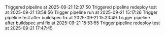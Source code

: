 Triggered pipeline at 2025-09-21 12:37:50
Triggered pipeline redeploy test at 2025-09-21 13:58:56
Trigger pipeline run at 2025-09-21 15:17:26
Trigger pipeline test after buildspec fix at 2025-09-21 15:23:49
Trigger pipeline after buildspec.yml fix at 2025-09-21 15:53:55
Trigger pipeline redeploy test at 2025-09-21 17:47:45
